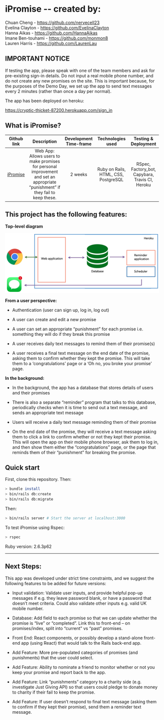 # iPromise -- created by:

Chuan Cheng - https://github.com/nervecell23  
Evelina Clayton - https://github.com/EvelinaClayton  
Hanna Aikas - https://github.com/HannaAikas  
Imane Ben-touhami - https://github.com/monmon8  
Lauren Harris - https://github.com/LaurenLau

## IMPORTANT NOTICE
If testing the app, please speak with one of the team members and ask for pre-existing sign-in details. Do not input a real mobile phone number, and do not create any new promises on the site. This is important because, for the purposes of the Demo Day, we set up the app to send text messages every 2 minutes (rather than once a day per normal).

The app has been deployed on heroku:

https://cryptic-thicket-87200.herokuapp.com/sign_in


## What is iPromise?

|                     Github link                     |                                                           Description                                                           | Development Time-frame |          Technologies used           |              Testing & Deployment               |
| :-------------------------------------------------: | :-----------------------------------------------------------------------------------------------------------------------------: | :--------------------: | :----------------------------------: | :---------------------------------------------: |
| [iPromise](https://github.com/nervecell23/iPromise) | Web App: Allows users to make promises for personal improvement and set an appropriate “punishment” if they fail to keep these. |        2 weeks         | Ruby on Rails, HTML, CSS, PostgreSQL | RSpec, Factory_bot, Capybara, Travis CI, Heroku |

## This project has the following features:


**Top-level diagram**

![GitHub Logo](diagram.png)

**From a user perspective:**

- Authentication (user can sign up, log in, log out)

- A user can create and edit a new promise

- A user can set an appropriate “punishment” for each promise i.e. something they will do if they break this promise

- A user receives daily text messages to remind them of their promise(s)

- A user receives a final text message on the end date of the promise, asking them to confirm whether they kept the promise. This will take them to a ‘congratulations’ page or a ‘Oh no, you broke your promise’ page.

**In the background:**

- In the background, the app has a database that stores details of users and their promises

- There is also a separate “reminder” program that talks to this database, periodically checks when it is time to send out a text message, and sends an appropriate text message

- Users will receive a daily text message reminding them of their promise

- On the end date of the promise, they will receive a text message asking them to click a link to confirm whether or not they kept their promise. This will open the app on their mobile phone browser, ask them to log in, and then show them either the “congratulations” page, or the page that reminds them of their “punishment” for breaking the promise.

## Quick start

First, clone this repository. Then:

```bash
> bundle install
> bin/rails db:create
> bin/rails db:migrate
```

Then:

```bash
> bin/rails server # Start the server at localhost:3000
```

To test iPromise using Rspec:

```bash
> rspec
```

Ruby version: 2.6.3p62

---

## Next Steps:

This app was developed under strict time constraints, and we suggest the following features to be added for future versions:

- Input validation: Validate user inputs, and provide helpful pop-up messages if e.g. they leave password blank, or have a password that doesn’t meet criteria. Could also validate other inputs e.g. valid UK mobile number.

- Database: Add field to each promise so that we can update whether the promise is “live” or “completed”. Link this to front-end – on promises/index, split into “current” vs “past” promises.

- Front End: React components, or possibly develop a stand-alone front-end app (using React) that would talk to the Rails back-end app.

- Add Feature: More pre-populated categories of promises (and punishments) that the user could select.

- Add Feature: Ability to nominate a friend to monitor whether or not you keep your promise and report back to the app.

- Add Feature: Link “punishments” category to a charity side (e.g. investigate Just Giving API) so that users could pledge to donate money to charity if their fail to keep the promise.

- Add Feature: If user doesn’t respond to final text message (asking them to confirm if they kept their promise), send them a reminder text message.

